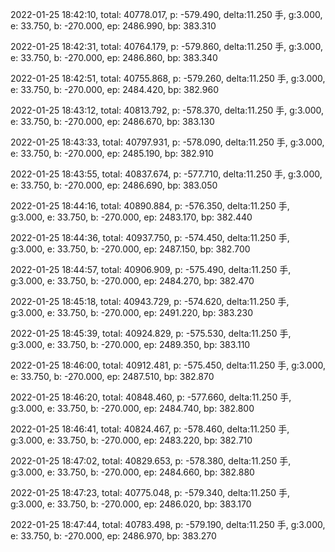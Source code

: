 2022-01-25 18:42:10, total: 40778.017, p: -579.490, delta:11.250 手, g:3.000, e: 33.750, b: -270.000, ep: 2486.990, bp: 383.310

2022-01-25 18:42:31, total: 40764.179, p: -579.860, delta:11.250 手, g:3.000, e: 33.750, b: -270.000, ep: 2486.860, bp: 383.340

2022-01-25 18:42:51, total: 40755.868, p: -579.260, delta:11.250 手, g:3.000, e: 33.750, b: -270.000, ep: 2484.420, bp: 382.960

2022-01-25 18:43:12, total: 40813.792, p: -578.370, delta:11.250 手, g:3.000, e: 33.750, b: -270.000, ep: 2486.670, bp: 383.130

2022-01-25 18:43:33, total: 40797.931, p: -578.090, delta:11.250 手, g:3.000, e: 33.750, b: -270.000, ep: 2485.190, bp: 382.910

2022-01-25 18:43:55, total: 40837.674, p: -577.710, delta:11.250 手, g:3.000, e: 33.750, b: -270.000, ep: 2486.690, bp: 383.050

2022-01-25 18:44:16, total: 40890.884, p: -576.350, delta:11.250 手, g:3.000, e: 33.750, b: -270.000, ep: 2483.170, bp: 382.440

2022-01-25 18:44:36, total: 40937.750, p: -574.450, delta:11.250 手, g:3.000, e: 33.750, b: -270.000, ep: 2487.150, bp: 382.700

2022-01-25 18:44:57, total: 40906.909, p: -575.490, delta:11.250 手, g:3.000, e: 33.750, b: -270.000, ep: 2484.270, bp: 382.470

2022-01-25 18:45:18, total: 40943.729, p: -574.620, delta:11.250 手, g:3.000, e: 33.750, b: -270.000, ep: 2491.220, bp: 383.230

2022-01-25 18:45:39, total: 40924.829, p: -575.530, delta:11.250 手, g:3.000, e: 33.750, b: -270.000, ep: 2489.350, bp: 383.110

2022-01-25 18:46:00, total: 40912.481, p: -575.450, delta:11.250 手, g:3.000, e: 33.750, b: -270.000, ep: 2487.510, bp: 382.870

2022-01-25 18:46:20, total: 40848.460, p: -577.660, delta:11.250 手, g:3.000, e: 33.750, b: -270.000, ep: 2484.740, bp: 382.800

2022-01-25 18:46:41, total: 40824.467, p: -578.460, delta:11.250 手, g:3.000, e: 33.750, b: -270.000, ep: 2483.220, bp: 382.710

2022-01-25 18:47:02, total: 40829.653, p: -578.380, delta:11.250 手, g:3.000, e: 33.750, b: -270.000, ep: 2484.660, bp: 382.880

2022-01-25 18:47:23, total: 40775.048, p: -579.340, delta:11.250 手, g:3.000, e: 33.750, b: -270.000, ep: 2486.020, bp: 383.170

2022-01-25 18:47:44, total: 40783.498, p: -579.190, delta:11.250 手, g:3.000, e: 33.750, b: -270.000, ep: 2486.970, bp: 383.270